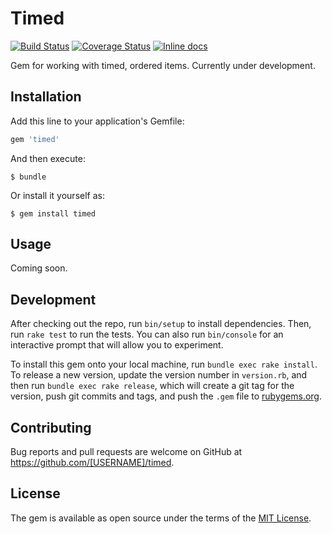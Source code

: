 # Timed

[![Build Status](https://travis-ci.org/seblindberg/ruby-timed.svg?branch=master)](https://travis-ci.org/seblindberg/ruby-timed)
[![Coverage Status](https://coveralls.io/repos/github/seblindberg/ruby-timed/badge.svg?branch=master)](https://coveralls.io/github/seblindberg/ruby-timed?branch=master)
[![Inline docs](http://inch-ci.org/github/seblindberg/ruby-timed.svg?branch=master)](http://inch-ci.org/github/seblindberg/ruby-timed)

Gem for working with timed, ordered items. Currently under development.

## Installation

Add this line to your application's Gemfile:

```ruby
gem 'timed'
```

And then execute:

    $ bundle

Or install it yourself as:

    $ gem install timed

## Usage

Coming soon.

## Development

After checking out the repo, run `bin/setup` to install dependencies. Then, run `rake test` to run the tests. You can also run `bin/console` for an interactive prompt that will allow you to experiment.

To install this gem onto your local machine, run `bundle exec rake install`. To release a new version, update the version number in `version.rb`, and then run `bundle exec rake release`, which will create a git tag for the version, push git commits and tags, and push the `.gem` file to [rubygems.org](https://rubygems.org).

## Contributing

Bug reports and pull requests are welcome on GitHub at https://github.com/[USERNAME]/timed.


## License

The gem is available as open source under the terms of the [MIT License](http://opensource.org/licenses/MIT).

